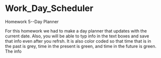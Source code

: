 # Work_Day_Scheduler

Homework 5--Day Planner

For this homework we had to make a day planner that updates with the current date. Also, you will be able to typ info in the text boxes and save that info even after you refrsh. It is also color coded so that time that is in the past is grey, time in the present is green, and time in the future is green. The info 